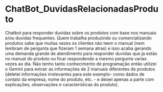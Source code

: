 # ChatBot_DuvidasRelacionadasProduto
Chatbot para responder duvidas sobre os produtos com base nos manuais e/ou duvidas frequentes.
Quem trabalha produzindo ou comercializando produtos sabe que muitas vezes os clientes não leem o manual (nem lembram de pergunta que fizeram 1 semana atras) e isso acaba gerando uma demanda grande de atendimento para responder duvidas que ja estão no manual do produto ou ficar respondendo a mesmo pergunta varias vezes ao dia. 
Não tenho tanto conhecimento de programação então utilizei o Gemini para extrair as informações de 2 manuais diferentes de produtos (deletei informações irrelevantes para este exemplo- como dados de contato da empresa, nome do produto, etc. - e deixei apenas a parte com explicações, observações e características do produto).
